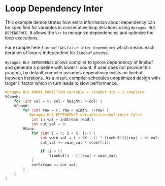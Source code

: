 Loop Dependency Inter
==========================

This example demonstrates how extra information about dependency can be specified for variables in consecutive loop iterations using 
`#pragma HLS DEPENDENCE`. It allows the `V++` to recognize dependencies and optimize the loop executions.

For example here `linebuf` has `false inter dependency` which means each iteration of loop is independent for `linebuf` access.

`#pragma HLS DEPENDENCE` allows compiler to ignore dependency of linebuf and generate a pipeline with lower II count.
If user does not provide this pragma, by default compiler assumes dependency exists on linebuf between iterations.
As a result, compiler schedules unoptimized design with larger II factor which in turn leads to slow performance.
```c++
#pragma HLS ARRAY_PARTITION variable = linebuf dim = 1 complete
VConvH:
    for (int col = 0; col < height; ++col) {
    VConvW:
        for (int row = 0; row < width; ++row) {
           #pragma HLS DEPENDENCE variable=linebuf inter false
            int in_val = inStream.read();
            int out_val = 0;
        VConv:
            for (int i = 0; i < K; i++) {
                int vwin_val = i < (K - 1) ? linebuf[i][row] : in_val;
                out_val += vwin_val * vcoeff[i];

                if (i > 0)
                    linebuf[i - 1][row] = vwin_val;
            }
            outStream << out_val;
        }
    }
}
```
